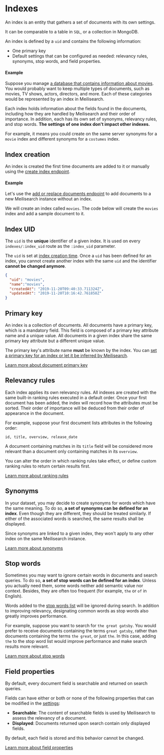 # Indexes

An index is an entity that gathers a set of documents with its own settings.

It can be comparable to a table in `SQL`, or a collection in MongoDB.

An index is defined by a `uid` and contains the following information:

- One primary key
- Default settings that can be configured as needed: relevancy rules, synonyms, stop words, and field properties.

#### Example

Suppose you manage [a database that contains information about movies](https://imdb.com/). You would probably want to keep multiple types of documents, such as movies, TV shows, actors, directors, and more. Each of these categories would be represented by an index in Meilisearch.

Each index holds information about the fields found in the documents, including how they are handled by Meilisearch and their order of importance. In addition, each has its own set of synonyms, relevancy rules, and stop words. **The settings of one index don't impact other indexes.**

For example, it means you could create on the same server synonyms for a `movie` index and different synonyms for a `costumes` index.

## Index creation

An index is created the first time documents are added to it or manually using the [create index endpoint](/reference/api/indexes.md#create-an-index).

#### Example

Let's use the [add or replace documents endpoint](/reference/api/documents.md#add-or-replace-documents) to add documents to a new Meilisearch instance without an index.

We will create an index called `movies`. The code below will create the `movies` index and add a sample document to it.

<CodeSamples id="add_or_replace_documents_1" />

## Index UID

The `uid` is the **unique** identifier of a given index. It is used on every `indexes/:index_uid` route as the `:index_uid` parameter.

The `uid` is set at [index creation time](/reference/api/indexes.md#create-an-index). Once a `uid` has been defined for an index, you cannot create another index with the same `uid` and the identifier **cannot be changed anymore**.

```json
{
  "uid": "movies",
  "name":"movies",
  "createdAt": "2019-11-20T09:40:33.711324Z",
  "updatedAt": "2019-11-20T10:16:42.761858Z"
}
```

## Primary key

An index is a collection of documents. All documents have a primary key, which is a mandatory field. This field is composed of a primary key attribute name and a unique value. All documents in a given index share the same primary key attribute but a different unique value.

The primary key's attribute name **must** be known by the index. You can [set a primary key for an index or let it be inferred by Meilisearch](/learn/core_concepts/documents.md#setting-the-primary-key).

[Learn more about document primary key](/learn/core_concepts/documents.md#primary-key)

## Relevancy rules

Each index applies its own relevancy rules. All indexes are created with the same built-in ranking rules executed in a default order. Once your first document has been added, the index will record how the attributes must be sorted. Their order of importance will be deduced from their order of appearance in the document.

For example, suppose your first document lists attributes in the following order:

```
id, title, overview, release_date
```

A document containing matches in its `title` field will be considered more relevant than a document only containing matches in  its `overview`.

You can alter the order in which ranking rules take effect, or define custom ranking rules to return certain results first.

[Learn more about ranking rules](/learn/core_concepts/relevancy.md)

## Synonyms

In your dataset, you may decide to create synonyms for words which have the same meaning. To do so, **a set of synonyms can be defined for an index**. Even though they are different, they should be treated similarly. If either of the associated words is searched, the same results shall be displayed.

Since synonyms are linked to a given index, they won't apply to any other index on the same Meilisearch instance.

[Learn more about synonyms](/learn/configuration/synonyms.md)

## Stop words

Sometimes you may want to ignore certain words in documents and search queries. To do so, **a set of stop words can be defined for an index**. Unless you actually need them, some words neither add semantic value nor context. Besides, they are often too frequent (for example, `the` or `of` in English).

Words added to the [stop words list](/reference/api/stop_words.md) will be ignored during search. In addition to improving relevancy, designating common words as stop words also greatly improves performance.

For example, suppose you want to search for `the great gatsby`. You would prefer to receive documents containing the terms `great gatsby`, rather than documents containing the terms `the great`, or just `the`. In this case, adding `the` to the stop word list would improve performance and make search results more relevant.

[Learn more about stop words](/reference/api/stop_words.md)

## Field properties

By default, every document field is searchable and returned on search queries.

Fields can have either or both or none of the following properties that can be modified in the [settings](/reference/api/settings.md):

- **Searchable**: The content of searchable fields is used by Meilisearch to assess the relevancy of a document.
- **Displayed**: Documents returned upon search contain only displayed fields.

By default, each field is stored and this behavior cannot be changed.

[Learn more about field properties](/learn/configuration/displayed_searchable_attributes.md)

